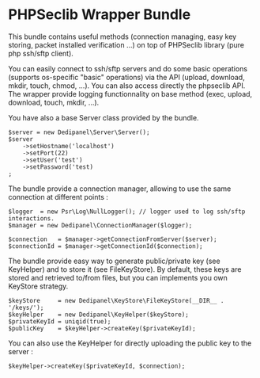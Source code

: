 PHPSeclib Wrapper Bundle
====
This bundle contains useful methods (connection managing, easy key storing, packet installed verification ...) on top of PHPSeclib library (pure php ssh/sftp client).

You can easily connect to ssh/sftp servers and do some basic operations (supports os-specific "basic" operations) via the API (upload, download, mkdir, touch, chmod, ...). You can also access directly the phpseclib API.
The wrapper provide logging functionnality on base method (exec, upload, download, touch, mkdir, ...).

You have also a base Server class provided by the bundle.

    $server = new Dedipanel\Server\Server();
    $server
        ->setHostname('localhost')
        ->setPort(22)
        ->setUser('test')
        ->setPassword('test)
    ;

The bundle provide a connection manager, allowing to use the same connection at different points :

    $logger  = new Psr\Log\NullLogger(); // logger used to log ssh/sftp interactions.
    $manager = new Dedipanel\ConnectionManager($logger);
    
    $connection   = $manager->getConnectionFromServer($server);
    $connectionId = $manager->getConnectionId($connection);

The bundle provide easy way to generate public/private key (see KeyHelper) and to store it (see FileKeyStore).
By default, these keys are stored and retrieved to/from files, but you can implements you own KeyStore strategy.

    $keyStore     = new Dedipanel\KeyStore\FileKeyStore(__DIR__ . '/keys/');
    $keyHelper    = new Dedipanel\KeyHelper($keyStore);
    $privateKeyId = uniqid(true); 
    $publicKey    = $keyHelper->createKey($privateKeyId);

You can also use the KeyHelper for directly uploading the public key to the server :

    $keyHelper->createKey($privateKeyId, $connection);
